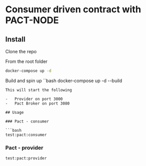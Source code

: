 # Consumer driven contract with PACT-NODE

## Install

Clone the repo

From the root folder

```bash
docker-compose up -d
```

Build and spin up
``bash
docker-compose up -d --build

````
This will start the following

-   Provider on port 3000
-   Pact Broker on port 3080

## Usage

### Pact - consumer

```bash
test:pact:consumer
````

### Pact - provider

```bash
test:pact:provider
```
